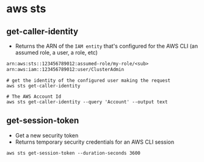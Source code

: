 # aws sts

## get-caller-identity

- Returns the ARN of the `IAM entity` that's configured for the AWS CLI (an assumed role, a user, a role, etc)

```txt
arn:aws:sts::123456789012:assumed-role/my-role/<sub>
arn:aws:iam::123456789012:user/ClusterAdmin
```

```shell
# get the identity of the configured user making the request
aws sts get-caller-identity

# The AWS Account Id
aws sts get-caller-identity --query 'Account' --output text
```

## get-session-token

- Get a new security token
- Returns temporary security credentials for an AWS CLI session

```shell
aws sts get-session-token --duration-seconds 3600
```
